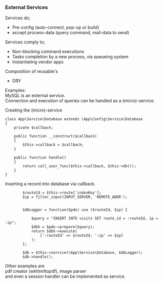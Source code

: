 ### External Services

Services do; 
+ Pre-config (auto-connect, pop-up or build)
+ accept process-data (query command, mail-data to send)


Services comply to;
+ Non-blocking command executions
+ Tasks completion by a new process, via queueing system
+ Instantiating vendor apps

Composition of reusable's
+ DRY  


Examples:  
MySQL is an external service.  
Connection and execution of queries can be handled as a (micro)-service.

Creating the (micro)-service
```
class App\Service\Database extends \App\Config\Service\Database
{
    private $callback;

    public function __construct($callback)
    {
        $this->callback = $callback;
    }

    public function handle()
    {
        return call_user_func($this->callback, $this->db());
    }
}
```
 
Inserting a record into database via callback.
```
        $routeId = $this->route['indexKey'];
        $ip = filter_input(INPUT_SERVER, 'REMOTE_ADDR');  
        

        $dbLogger = function($pdo) use ($routeId, $ip) {

            $query = "INSERT INTO visits SET route_id = :routeId, ip = :ip";
            $dbh = $pdo->prepare($query);
            return $dbh->execute(
                [':routeId' => $routeId, ':ip' => $ip]
            );
        };

        $db = $this->service(\App\Service\Database, $dbLogger);
        $db->handle();
```



Other examples are  
pdf creator (wkhtmltopdf), image parser   
and even a session handler can be implemented as service.
